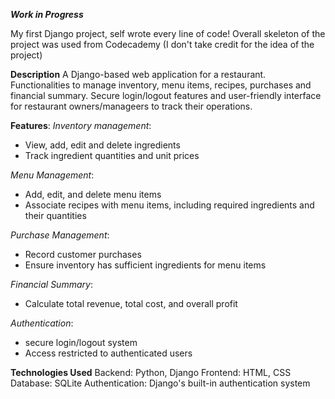 ***Work in Progress***

My first Django project, self wrote every line of code! Overall skeleton of the project was used from Codecademy (I don't take credit for the idea of the project)

**Description**
A Django-based web application for a restaurant.  Functionalities to manage inventory, menu items, recipes, purchases and financial summary.
Secure login/logout features and user-friendly interface for restaurant owners/manageers to track their operations.

**Features**:
*Inventory management*:
- View, add, edit and delete ingredients
- Track ingredient quantities and unit prices

*Menu Management*:
- Add, edit, and delete menu items
- Associate recipes with menu items, including required ingredients and their quantities

*Purchase Management*:
- Record customer purchases
- Ensure inventory has sufficient ingredients for menu items

*Financial Summary*:
- Calculate total revenue, total cost, and overall profit

*Authentication*:
- secure login/logout system
- Access restricted to authenticated users

**Technologies Used**
Backend: Python, Django
Frontend: HTML, CSS
Database: SQLite
Authentication: Django's built-in authentication system
